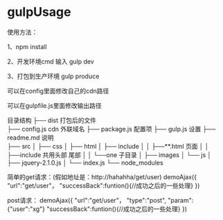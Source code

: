 # gulpUsage

使用方法：

1、npm install

2、开发环境cmd 输入  gulp dev

3、打包到生产环境    gulp produce

可以在config里面修改自己的cdn路径

可以在gulpfile.js里面修改输出路径

目录结构
├── dist            打包后的文件  
├── config.js       cdn 外联域名
├── package.js      配置项
├── gulp.js         设置
├── readme.md       说明     
├── src
│   ├── css
│   ├── html
│   ├── include
│   │   ├──**.html    页面
│   │   ├──include    共用头部 尾部
│   │   └──one        子目录
│   ├── images
│   └── js
│       ├── jquery-2.1.0.js 
│       └── index.js
└── node_modules      

简单的get请求：(假如地址是：http://hahahha/get/user)
demoAjax({
  "url":"get/user"，
 "successBack":funtion(){//成功之后的一些处理}
})


post请求：
demoAjax({
  "url":"get/user"，
  "type":"post",
  "param":{"user":"xg"}
  "successBack":funtion(){//成功之后的一些处理}
})